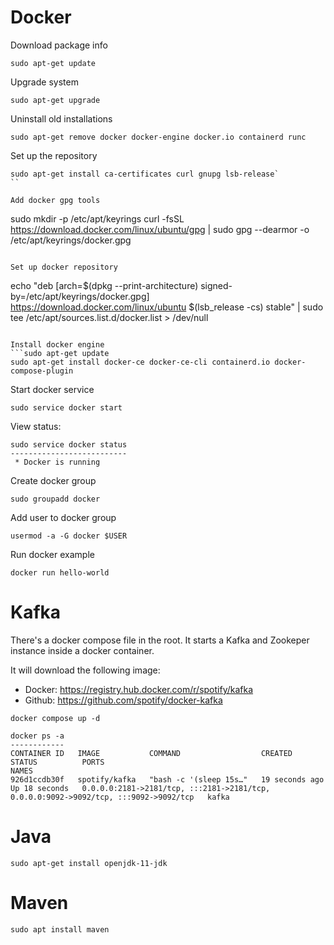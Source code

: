 # Docker

Download package info
```
sudo apt-get update
```

Upgrade system
```
sudo apt-get upgrade
```

Uninstall old installations
```
sudo apt-get remove docker docker-engine docker.io containerd runc
```

Set up the repository
```
sudo apt-get install ca-certificates curl gnupg lsb-release`
``

Add docker gpg tools
```
sudo mkdir -p /etc/apt/keyrings
curl -fsSL https://download.docker.com/linux/ubuntu/gpg | sudo gpg --dearmor -o /etc/apt/keyrings/docker.gpg
```

Set up docker repository
```
echo "deb [arch=$(dpkg --print-architecture) signed-by=/etc/apt/keyrings/docker.gpg] https://download.docker.com/linux/ubuntu $(lsb_release -cs) stable" | sudo tee /etc/apt/sources.list.d/docker.list > /dev/null
```

Install docker engine
```sudo apt-get update
sudo apt-get install docker-ce docker-ce-cli containerd.io docker-compose-plugin
```


Start docker service
```
sudo service docker start
```

View status:
```
sudo service docker status
--------------------------
 * Docker is running  
```

Create docker group
```
sudo groupadd docker
```

Add user to docker group
```
usermod -a -G docker $USER
```

Run docker example
```
docker run hello-world
```

# Kafka

There's a docker compose file in the root. It starts a Kafka and Zookeper instance inside a docker container. 

It will download the following image:

- Docker: https://registry.hub.docker.com/r/spotify/kafka
- Github: https://github.com/spotify/docker-kafka

```
docker compose up -d
```

```
docker ps -a
------------
CONTAINER ID   IMAGE           COMMAND                  CREATED          STATUS          PORTS                                                                                  NAMES
926d1ccdb30f   spotify/kafka   "bash -c '(sleep 15s…"   19 seconds ago   Up 18 seconds   0.0.0.0:2181->2181/tcp, :::2181->2181/tcp, 0.0.0.0:9092->9092/tcp, :::9092->9092/tcp   kafka
```

# Java
```
sudo apt-get install openjdk-11-jdk
```

# Maven
```
sudo apt install maven
```